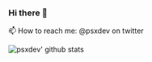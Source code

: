 ### Hi there 👋
📫 How to reach me: @psxdev on twitter

![psxdev' github stats](https://github-readme-stats.vercel.app/api?username=psxdev&count_private=true&show_icons=true)

<!--
**psxdev/psxdev** is a ✨ _special_ ✨ repository because its `README.md` (this file) appears on your GitHub profile.

Here are some ideas to get you started:

- 🔭 I’m currently working on ...
- 🌱 I’m currently learning ...
- 👯 I’m looking to collaborate on ...
- 🤔 I’m looking for help with ...
- 💬 Ask me about ...
- 📫 How to reach me: ...
- 😄 Pronouns: ...
- ⚡ Fun fact: ...
-->

